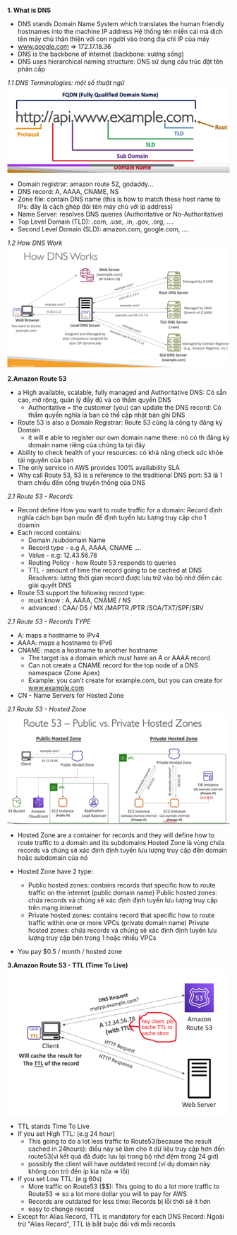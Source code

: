 **1. What is DNS**
- DNS stands Domain Name System which translates the human friendly hostnames into the machine IP address
  Hệ thống tên miền cái mà dịch tên máy chủ thân thiện với con người vào trong địa chỉ IP của máy
- www.google.com => 172.17.18.36
- DNS is the backbone of internet (backbone: xương sống)
- DNS uses hierarchical naming structure: DNS sử dụng cấu trúc đặt tên phân cấp

_1.1 DNS Terminologies: một số thuật ngữ_
![img.png](images/img_34.png)
- Domain registrar: amazon route 52, godaddy...
- DNS record: A, AAAA, CNAME, NS
- Zone file: contain DNS name (this is how to match these host name to IPs: đây là cách ghép đôi tên máy chủ với ip address)
- Name Server: resolves DNS queries (Authoritative or No-Authoritative)
- Top Level Domain (TLD): .com, .use, .in, .gov, .org, ....
- Second Level Domain (SLD): amazon.com, google.com, ....

_1.2 How DNS Work_
![img.png](images/img_35.png)

**2.Amazon Route 53**
- a High available, scalable, fully managed and Authoritative DNS: Có sẵn cao, mở rộng, quản lý đầy đủ và có thẩm quyền DNS
  - Authoritative = the customer (you) can update the DNS record: Có thẩm quyền nghĩa là bạn có thể cập nhật bản ghi DNS 
- Route 53 is also a Domain Registrar: Route 53 cũng là công ty đăng ký Domain
  - it will e able to register our own domain name there: nó có th  đăng ký domain name riêng của chúng ta tại đây
- Ability to check health of your resources: có khả năng check sức khỏe tài nguyên của bạn
- The only service in AWS provides 100% availability SLA
- Why call Route 53, 53 is a reference to the traditional DNS port: 53 là 1 tham chiếu đến cổng truyền thống của DNS

_2.1 Route 53 - Records_
- Record define How you want to route traffic for a domain: Record định nghĩa cách bạn bạn muốn để định tuyến lưu lượng truy cập cho 1 doamin
- Each record contains:
  - Domain /subdomain Name
  - Record type - e.g A, AAAA, CNAME ....
  - Value - e.g: 12.43.56.78
  - Routing Policy - how Route 53 responds to queries
  - TTL - amount of time the record going to be cached at DNS Resolvers: lương thời gian record được lưu trữ vào bộ nhớ đếm các giải quyết DNS
- Route 53 support the following record type:
  - must know : A, AAAA, CNAME / NS
  - advanced : CAA/ DS / MX /MAPTR /PTR /SOA/TXT/SPF/SRV

_2.1 Route 53 - Records TYPE_
- A: maps a hostname to IPv4
- AAAA: maps a hostname to IPv6
- CNAME: maps a hostname to another hostname
  - The target iss a domain which must have an A or AAAA record
  - Can not create a CNAME record for the top node of a DNS namespace (Zone Apex)
  - Example: you can't create for example.com, but you can create for www.example.com
- CN - Name Servers for Hosted Zone

_2.1 Route 53 - Hosted Zone_
![img.png](images/img_36.png)
- Hosted Zone are a container for records and they will define how to route traffic to a domain and its subdomains
  Hosted Zone là vùng chứa records và chúng sẽ xác định định tuyến lưu lượng truy cập đến domain hoặc subdomain của nó
- Hosted Zone have 2 type:
  - Public hosted zones: contains records that specific how to route traffic on the internet (public domain name)
    Public hosted zones: chứa records và chúng sẽ xác định định tuyến lưu lượng truy cập trên mạng internet
  - Private hosted zones: contains record that specific how to route traffic within one or more VPCs (private domain name)
    Private hosted zones: chứa records và chúng sẽ xác định định tuyến lưu lượng truy cập bên trong 1 hoặc nhiều VPCs

- You pay $0.5 / month / hosted zone

**3.Amazon Route 53 - TTL (Time To Live)**
![img.png](img.png)

- TTL stands Time To Live
- If you set High TTL: (e.g 24 hour)
  - This going to do a lot less traffic to Route53(because the result cached in 24hours): điều này sẽ làm cho ít dữ liệu truy cập hơn đến route53(vì kết quả đã được lưu lại trong bộ nhớ đệm trong 24 giờ)
  - possibly the client will have outdated record (ví dụ domain này không còn trỏ đến ip kia nữa => lỗi)
- If you set Low TTL: (e.g 60s)
  - More traffic on Route53 ($$): This going to do a lot more traffic to Route53 => so a lot more dollar you will to pay for AWS
  - Records are outdated for less time: Records bị lỗi thời sẽ ít hơn
  - easy to change record
- Except for Alias Record, TTL is mandatory for each DNS Record: Ngoài trừ "Alias Record", TTL là bắt buộc đối với mỗi records